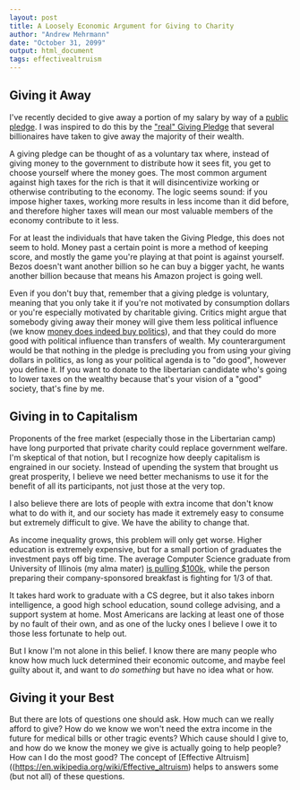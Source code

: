 ```yaml
---
layout: post
title: A Loosely Economic Argument for Giving to Charity
author: "Andrew Mehrmann"
date: "October 31, 2099"
output: html_document
tags: effectivealtruism
---
```


## Giving it Away

I've recently decided to give away a portion of my salary by way of a [public pledge](/2019/09/24/givingpledge.html). I was inspired to do this by the ["real" Giving Pledge](https://givingpledge.org/About.aspx) that several billionaires have taken to give away the majority of their wealth.

A giving pledge can be thought of as a voluntary tax where, instead of giving money to the government to distribute how it sees fit, you get to choose yourself where the money goes. The most common argument against high taxes for the rich is that it will disincentivize working or otherwise contributing to the economy. The logic seems sound: if you impose higher taxes, working more results in less income than it did before, and therefore higher taxes will mean our most valuable members of the economy contribute to it less.

For at least the individuals that have taken the Giving Pledge, this does not seem to hold. Money past a certain point is more a method of keeping score, and mostly the game you're playing at that point is against yourself. Bezos doesn't want another billion so he can buy a bigger yacht, he wants another billion because that means his Amazon project is going well.

Even if you don't buy that, remember that a giving pledge is voluntary, meaning that you only take it if you're not motivated by consumption dollars or you're especially motivated by charitable giving. Critics might argue that somebody giving away their money will give them less political influence (we know [money does indeed buy politics](https://www.cambridge.org/core/services/aop-cambridge-core/content/view/62327F513959D0A304D4893B382B992B/S1537592714001595a.pdf/testing_theories_of_american_politics_elites_interest_groups_and_average_citizens.pdf)), and that they could do more good with political influence than transfers of wealth. My counterargument would be that nothing in the pledge is precluding you from using your giving dollars in politics, as long as your political agenda is to "do good", however you define it. If you want to donate to the libertarian candidate who's going to lower taxes on the wealthy because that's your vision of a "good" society, that's fine by me.

## Giving in to Capitalism

Proponents of the free market (especially those in the Libertarian camp) have long purported that private charity could replace government welfare. I'm skeptical of that notion, but I recognize how deeply capitalism is engrained in our society. Instead of upending the system that brought us great prosperity, I believe we need better mechanisms to use it for the benefit of all its participants, not just those at the very top.

I also believe there are lots of people with extra income that don't know what to do with it, and our society has made it extremely easy to consume but extremely difficult to give. We have the ability to change that.

As income inequality grows, this problem will only get worse. Higher education is extremely expensive, but for a small portion of graduates the investment pays off big time. The average Computer Science graduate from University of Illinois (my alma mater) [is pulling $100k,](https://cs.illinois.edu/about-us/statistics) while the person preparing their company-sponsored breakfast is fighting for 1/3 of that.

It takes hard work to graduate with a CS degree, but it also takes inborn intelligence, a good high school education, sound college advising, and a support system at home. Most Americans are lacking at least one of those by no fault of their own, and as one of the lucky ones I believe I owe it to those less fortunate to help out.

But I know I'm not alone in this belief. I know there are many people who know how much luck determined their economic outcome, and maybe feel guilty about it, and want to *do something* but have no idea what or how.

## Giving it your Best

But there are lots of questions one should ask. How much can we really afford to give? How do we know we won't need the extra income in the future for medical bills or other tragic events? Which cause should I give to, and how do we know the money we give is actually going to help people? How can I do the most good? The concept of [Effective Altruism]((https://en.wikipedia.org/wiki/Effective_altruism) helps to answers some (but not all) of these questions.
